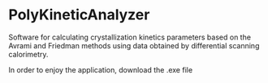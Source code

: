 # PolyKineticAnalyzer
Software for calculating crystallization kinetics parameters based on the Avrami and Friedman methods using data obtained by differential scanning calorimetry.

In order to enjoy the application, download the .exe file

